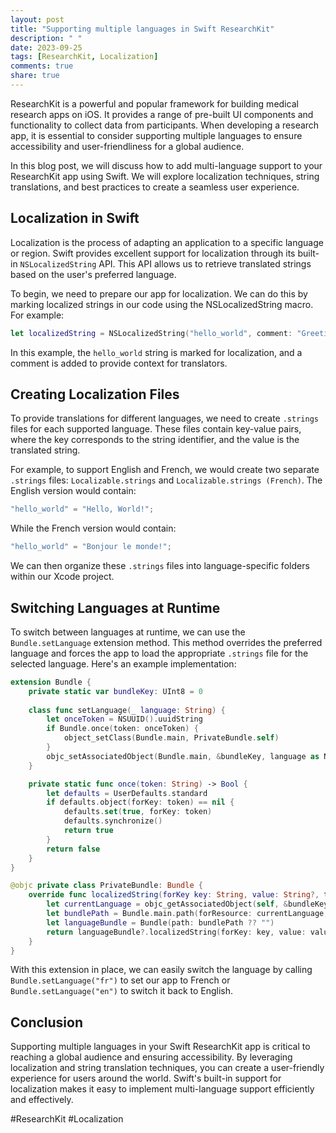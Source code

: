 ```yaml
---
layout: post
title: "Supporting multiple languages in Swift ResearchKit"
description: " "
date: 2023-09-25
tags: [ResearchKit, Localization]
comments: true
share: true
---
```


ResearchKit is a powerful and popular framework for building medical research apps on iOS. It provides a range of pre-built UI components and functionality to collect data from participants. When developing a research app, it is essential to consider supporting multiple languages to ensure accessibility and user-friendliness for a global audience.

In this blog post, we will discuss how to add multi-language support to your ResearchKit app using Swift. We will explore localization techniques, string translations, and best practices to create a seamless user experience.

## Localization in Swift

Localization is the process of adapting an application to a specific language or region. Swift provides excellent support for localization through its built-in `NSLocalizedString` API. This API allows us to retrieve translated strings based on the user's preferred language.

To begin, we need to prepare our app for localization. We can do this by marking localized strings in our code using the NSLocalizedString macro. For example:
```swift
let localizedString = NSLocalizedString("hello_world", comment: "Greeting")
```
In this example, the `hello_world` string is marked for localization, and a comment is added to provide context for translators.

## Creating Localization Files

To provide translations for different languages, we need to create `.strings` files for each supported language. These files contain key-value pairs, where the key corresponds to the string identifier, and the value is the translated string.

For example, to support English and French, we would create two separate `.strings` files: `Localizable.strings` and `Localizable.strings (French)`. The English version would contain:
```swift
"hello_world" = "Hello, World!";
```
While the French version would contain:
```swift
"hello_world" = "Bonjour le monde!";
```
We can then organize these `.strings` files into language-specific folders within our Xcode project.

## Switching Languages at Runtime

To switch between languages at runtime, we can use the `Bundle.setLanguage` extension method. This method overrides the preferred language and forces the app to load the appropriate `.strings` file for the selected language. Here's an example implementation:

```swift
extension Bundle {
    private static var bundleKey: UInt8 = 0
    
    class func setLanguage(_ language: String) {
        let onceToken = NSUUID().uuidString
        if Bundle.once(token: onceToken) {
            object_setClass(Bundle.main, PrivateBundle.self)
        }
        objc_setAssociatedObject(Bundle.main, &bundleKey, language as NSString? ?? "", objc_AssociationPolicy.OBJC_ASSOCIATION_RETAIN_NONATOMIC)
    }

    private static func once(token: String) -> Bool {
        let defaults = UserDefaults.standard
        if defaults.object(forKey: token) == nil {
            defaults.set(true, forKey: token)
            defaults.synchronize()
            return true
        }
        return false
    }
}

@objc private class PrivateBundle: Bundle {
    override func localizedString(forKey key: String, value: String?, table tableName: String?) -> String {
        let currentLanguage = objc_getAssociatedObject(self, &bundleKey) as? String
        let bundlePath = Bundle.main.path(forResource: currentLanguage, ofType: "lproj")
        let languageBundle = Bundle(path: bundlePath ?? "")
        return languageBundle?.localizedString(forKey: key, value: value, table: tableName) ?? super.localizedString(forKey: key, value: value, table: tableName)
    }
}
```

With this extension in place, we can easily switch the language by calling `Bundle.setLanguage("fr")` to set our app to French or `Bundle.setLanguage("en")` to switch it back to English.

## Conclusion

Supporting multiple languages in your Swift ResearchKit app is critical to reaching a global audience and ensuring accessibility. By leveraging localization and string translation techniques, you can create a user-friendly experience for users around the world. Swift's built-in support for localization makes it easy to implement multi-language support efficiently and effectively.

#ResearchKit #Localization